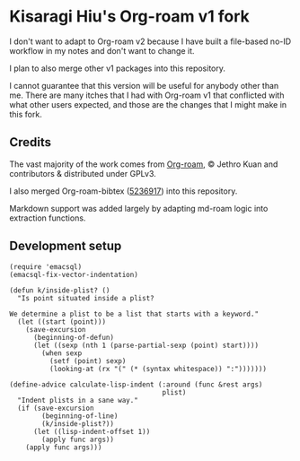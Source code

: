 # Kisaragi Hiu's Org-roam v1 fork

I don't want to adapt to Org-roam v2 because I have built a file-based no-ID workflow in my notes and don't want to change it.

I plan to also merge other v1 packages into this repository.

I cannot guarantee that this version will be useful for anybody other than me. There are many itches that I had with Org-roam v1 that conflicted with what other users expected, and those are the changes that I might make in this fork.

## Credits

The vast majority of the work comes from [Org-roam](https://github.com/org-roam/org-roam), © Jethro Kuan and contributors & distributed under GPLv3.

I also merged Org-roam-bibtex ([5236917](https://github.com/org-roam/org-roam-bibtex/commit/5236917e1d8a4f88daadacc690248854f53facb4)) into this repository.

Markdown support was added largely by adapting md-roam logic into extraction functions.

## Development setup

```elisp
(require 'emacsql)
(emacsql-fix-vector-indentation)

(defun k/inside-plist? ()
  "Is point situated inside a plist?

We determine a plist to be a list that starts with a keyword."
  (let ((start (point)))
    (save-excursion
      (beginning-of-defun)
      (let ((sexp (nth 1 (parse-partial-sexp (point) start))))
        (when sexp
          (setf (point) sexp)
          (looking-at (rx "(" (* (syntax whitespace)) ":")))))))

(define-advice calculate-lisp-indent (:around (func &rest args)
                                      plist)
  "Indent plists in a sane way."
  (if (save-excursion
        (beginning-of-line)
        (k/inside-plist?))
      (let ((lisp-indent-offset 1))
        (apply func args))
    (apply func args)))


```
